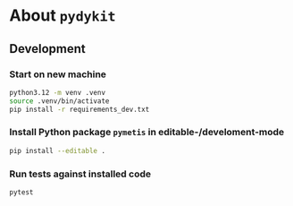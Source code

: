 # About `pydykit`

## Development

### Start on new machine

```bash
python3.12 -m venv .venv
source .venv/bin/activate
pip install -r requirements_dev.txt
```

### Install Python package `pymetis` in editable-/develoment-mode

```bash
pip install --editable .
```

### Run tests against installed code

```bash
pytest
```
